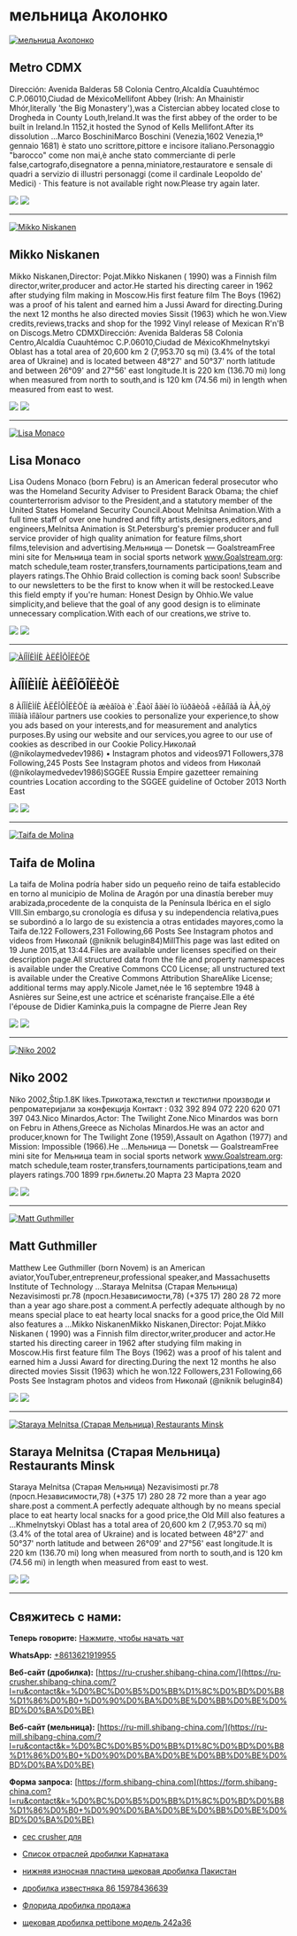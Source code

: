 # мельница Аколонко

<a href="https://swt.shibang-china.com/?l=ru&img&k=%D0%BC%D0%B5%D0%BB%D1%8C%D0%BD%D0%B8%D1%86%D0%B0+%D0%90%D0%BA%D0%BE%D0%BB%D0%BE%D0%BD%D0%BA%D0%BE" target="_blank">![мельница Аколонко](http://static.shibang-china.com/all-800x300/555.jpg)</a>

## Metro CDMX
Direcci&#243;n: Avenida Balderas 58 Colonia Centro,Alcald&#237;a Cuauht&#233;moc C.P.06010,Ciudad de M&#233;xicoMellifont Abbey (Irish: An Mhainistir Mh&#243;r,literally 'the Big Monastery'),was a Cistercian abbey located close to Drogheda in County Louth,Ireland.It was the first abbey of the order to be built in Ireland.In 1152,it hosted the Synod of Kells Mellifont.After its dissolution …Marco BoschiniMarco Boschini (Venezia,1602 Venezia,1&#186; gennaio 1681) &#232; stato uno scrittore,pittore e incisore italiano.Personaggio &quot;barocco&quot; come non mai,&#232; anche stato commerciante di perle false,cartografo,disegnatore a penna,miniatore,restauratore e sensale di quadri a servizio di illustri personaggi (come il cardinale Leopoldo de' Medici)&nbsp;&#0183;&#32;This feature is not available right now.Please try again later.


<a href="https://whatsapp.shibangsoft.com/WhatsApp.php" target="_blank" title="WhatsApp">![](http://static.shibang-china.com/icon/whatsapp.png)</a> <a href="https://swt.shibang-china.com/?l=ru&icon&k=%D0%BC%D0%B5%D0%BB%D1%8C%D0%BD%D0%B8%D1%86%D0%B0+%D0%90%D0%BA%D0%BE%D0%BB%D0%BE%D0%BD%D0%BA%D0%BE" target="_blank">![](http://static.shibang-china.com/icon/chat-ru.png)</a>

---

<a href="https://swt.shibang-china.com/?l=ru&img&k=%D0%BC%D0%B5%D0%BB%D1%8C%D0%BD%D0%B8%D1%86%D0%B0+%D0%90%D0%BA%D0%BE%D0%BB%D0%BE%D0%BD%D0%BA%D0%BE" target="_blank">![Mikko Niskanen](http://static.shibang-china.com/all-800x300/633.jpg)</a>

## Mikko Niskanen
Mikko Niskanen,Director: Pojat.Mikko Niskanen ( 1990) was a Finnish film director,writer,producer and actor.He started his directing career in 1962 after studying film making in Moscow.His first feature film The Boys (1962) was a proof of his talent and earned him a Jussi Award for directing.During the next 12 months he also directed movies Sissit (1963) which he won.View credits,reviews,tracks and shop for the 1992 Vinyl release of Mexican R'n'B on Discogs.Metro CDMXDirecci&#243;n: Avenida Balderas 58 Colonia Centro,Alcald&#237;a Cuauht&#233;moc C.P.06010,Ciudad de M&#233;xicoKhmelnytskyi Oblast has a total area of 20,600 km 2 (7,953.70 sq mi) (3.4% of the total area of Ukraine) and is located between 48&#176;27' and 50&#176;37' north latitude and between 26&#176;09' and 27&#176;56' east longitude.It is 220 km (136.70 mi) long when measured from north to south,and is 120 km (74.56 mi) in length when measured from east to west.


<a href="https://whatsapp.shibangsoft.com/WhatsApp.php" target="_blank" title="WhatsApp">![](http://static.shibang-china.com/icon/whatsapp.png)</a> <a href="https://swt.shibang-china.com/?l=ru&icon&k=%D0%BC%D0%B5%D0%BB%D1%8C%D0%BD%D0%B8%D1%86%D0%B0+%D0%90%D0%BA%D0%BE%D0%BB%D0%BE%D0%BD%D0%BA%D0%BE" target="_blank">![](http://static.shibang-china.com/icon/chat-ru.png)</a>

---

<a href="https://swt.shibang-china.com/?l=ru&img&k=%D0%BC%D0%B5%D0%BB%D1%8C%D0%BD%D0%B8%D1%86%D0%B0+%D0%90%D0%BA%D0%BE%D0%BB%D0%BE%D0%BD%D0%BA%D0%BE" target="_blank">![Lisa Monaco](http://static.shibang-china.com/all-800x300/685.jpg)</a>

## Lisa Monaco
Lisa Oudens Monaco (born Febru) is an American federal prosecutor who was the Homeland Security Adviser to President Barack Obama; the chief counterterrorism advisor to the President,and a statutory member of the United States Homeland Security Council.About Melnitsa Animation.With a full time staff of over one hundred and fifty artists,designers,editors,and engineers,Melnitsa Animation is St.Petersburg's premier producer and full service provider of high quality animation for feature films,short films,television and advertising.Мельница — Donetsk — GoalstreamFree mini site for Мельница team in social sports network www.Goalstream.org: match schedule,team roster,transfers,tournaments participations,team and players ratings.The Ohhio Braid collection is coming back soon! Subscribe to our newsletters to be the first to know when it will be restocked.Leave this field empty if you're human: Honest Design by Ohhio.We value simplicity,and believe that the goal of any good design is to eliminate unnecessary complication.With each of our creations,we strive to.


<a href="https://whatsapp.shibangsoft.com/WhatsApp.php" target="_blank" title="WhatsApp">![](http://static.shibang-china.com/icon/whatsapp.png)</a> <a href="https://swt.shibang-china.com/?l=ru&icon&k=%D0%BC%D0%B5%D0%BB%D1%8C%D0%BD%D0%B8%D1%86%D0%B0+%D0%90%D0%BA%D0%BE%D0%BB%D0%BE%D0%BD%D0%BA%D0%BE" target="_blank">![](http://static.shibang-china.com/icon/chat-ru.png)</a>

---

<a href="https://swt.shibang-china.com/?l=ru&img&k=%D0%BC%D0%B5%D0%BB%D1%8C%D0%BD%D0%B8%D1%86%D0%B0+%D0%90%D0%BA%D0%BE%D0%BB%D0%BE%D0%BD%D0%BA%D0%BE" target="_blank">![&#192;&#205;&#206;&#205;&#200;&#204;&#205;&#200; &#192;&#203;&#202;&#206;&#213;&#206;&#203;&#200;&#214;&#200;](http://static.shibang-china.com/all-800x300/771.jpg)</a>

## &#192;&#205;&#206;&#205;&#200;&#204;&#205;&#200; &#192;&#203;&#202;&#206;&#213;&#206;&#203;&#200;&#214;&#200;
8 &#192;&#205;&#206;&#205;&#200;&#204;&#205;&#200; &#192;&#203;&#202;&#206;&#213;&#206;&#203;&#200;&#214;&#200; &#237;&#224; &#230;&#232;&#226;&#238;&#242;&#224; &#232;`.&#202;&#224;&#242;&#238; &#229;&#228;&#232;&#237; &#238;&#242; &#239;&#250;&#240;&#226;&#232;&#242;&#229; &#247;&#235;&#229;&#237;&#238;&#226;&#229; &#237;&#224; &#192;&#192;,&#242;&#255; &#239;&#238;&#236;&#238;&#227;&#237;&#224; &#236;&#237;&#238;&#227;&#238;our partners use cookies to personalize your experience,to show you ads based on your interests,and for measurement and analytics purposes.By using our website and our services,you agree to our use of cookies as described in our Cookie Policy.Николай (@nikolaymedvedev1986) • Instagram photos and videos971 Followers,378 Following,245 Posts See Instagram photos and videos from Николай (@nikolaymedvedev1986)SGGEE Russia Empire gazetteer remaining countries Location according to the SGGEE guideline of October 2013 North East


<a href="https://whatsapp.shibangsoft.com/WhatsApp.php" target="_blank" title="WhatsApp">![](http://static.shibang-china.com/icon/whatsapp.png)</a> <a href="https://swt.shibang-china.com/?l=ru&icon&k=%D0%BC%D0%B5%D0%BB%D1%8C%D0%BD%D0%B8%D1%86%D0%B0+%D0%90%D0%BA%D0%BE%D0%BB%D0%BE%D0%BD%D0%BA%D0%BE" target="_blank">![](http://static.shibang-china.com/icon/chat-ru.png)</a>

---

<a href="https://swt.shibang-china.com/?l=ru&img&k=%D0%BC%D0%B5%D0%BB%D1%8C%D0%BD%D0%B8%D1%86%D0%B0+%D0%90%D0%BA%D0%BE%D0%BB%D0%BE%D0%BD%D0%BA%D0%BE" target="_blank">![Taifa de Molina](http://static.shibang-china.com/all-800x300/1219.jpg)</a>

## Taifa de Molina
La taifa de Molina podr&#237;a haber sido un peque&#241;o reino de taifa establecido en torno al municipio de Molina de Arag&#243;n por una dinast&#237;a bereber muy arabizada,procedente de la conquista de la Pen&#237;nsula Ib&#233;rica en el siglo VIII.Sin embargo,su cronolog&#237;a es difusa y su independencia relativa,pues se subordin&#243; a lo largo de su existencia a otras entidades mayores,como la Taifa de.122 Followers,231 Following,66 Posts See Instagram photos and videos from Николай (@niknik belugin84)MillThis page was last edited on 19 June 2015,at 13:44.Files are available under licenses specified on their description page.All structured data from the file and property namespaces is available under the Creative Commons CC0 License; all unstructured text is available under the Creative Commons Attribution ShareAlike License; additional terms may apply.Nicole Jamet,n&#233;e le 16 septembre 1948 &#224; Asni&#232;res sur Seine,est une actrice et sc&#233;nariste fran&#231;aise.Elle a &#233;t&#233; l'&#233;pouse de Didier Kaminka,puis la compagne de Pierre Jean Rey


<a href="https://whatsapp.shibangsoft.com/WhatsApp.php" target="_blank" title="WhatsApp">![](http://static.shibang-china.com/icon/whatsapp.png)</a> <a href="https://swt.shibang-china.com/?l=ru&icon&k=%D0%BC%D0%B5%D0%BB%D1%8C%D0%BD%D0%B8%D1%86%D0%B0+%D0%90%D0%BA%D0%BE%D0%BB%D0%BE%D0%BD%D0%BA%D0%BE" target="_blank">![](http://static.shibang-china.com/icon/chat-ru.png)</a>

---

<a href="https://swt.shibang-china.com/?l=ru&img&k=%D0%BC%D0%B5%D0%BB%D1%8C%D0%BD%D0%B8%D1%86%D0%B0+%D0%90%D0%BA%D0%BE%D0%BB%D0%BE%D0%BD%D0%BA%D0%BE" target="_blank">![Niko 2002](http://static.shibang-china.com/all-800x300/1125.jpg)</a>

## Niko 2002
Niko 2002,Štip.1.8K likes.Трикотажа,текстил и текстилни производи и репроматеријали за конфекција Контакт : 032 392 894 072 220 620 071 397 043.Nico Minardos,Actor: The Twilight Zone.Nico Minardos was born on Febru in Athens,Greece as Nicholas Minardos.He was an actor and producer,known for The Twilight Zone (1959),Assault on Agathon (1977) and Mission: Impossible (1966).He …Мельница — Donetsk — GoalstreamFree mini site for Мельница team in social sports network www.Goalstream.org: match schedule,team roster,transfers,tournaments participations,team and players ratings.700 1899 грн.билеты.20 Марта 23 Марта 2020


<a href="https://whatsapp.shibangsoft.com/WhatsApp.php" target="_blank" title="WhatsApp">![](http://static.shibang-china.com/icon/whatsapp.png)</a> <a href="https://swt.shibang-china.com/?l=ru&icon&k=%D0%BC%D0%B5%D0%BB%D1%8C%D0%BD%D0%B8%D1%86%D0%B0+%D0%90%D0%BA%D0%BE%D0%BB%D0%BE%D0%BD%D0%BA%D0%BE" target="_blank">![](http://static.shibang-china.com/icon/chat-ru.png)</a>

---

<a href="https://swt.shibang-china.com/?l=ru&img&k=%D0%BC%D0%B5%D0%BB%D1%8C%D0%BD%D0%B8%D1%86%D0%B0+%D0%90%D0%BA%D0%BE%D0%BB%D0%BE%D0%BD%D0%BA%D0%BE" target="_blank">![Matt Guthmiller](http://static.shibang-china.com/all-800x300/183.jpg)</a>

## Matt Guthmiller
Matthew Lee Guthmiller (born Novem) is an American aviator,YouTuber,entrepreneur,professional speaker,and Massachusetts Institute of Technology …Staraya Melnitsa (Старая Мельница) Nezavisimosti pr.78 (просп.Независимости,78) (+375 17) 280 28 72 more than a year ago share.post a comment.A perfectly adequate although by no means special place to eat hearty local snacks for a good price,the Old Mill also features a …Mikko NiskanenMikko Niskanen,Director: Pojat.Mikko Niskanen ( 1990) was a Finnish film director,writer,producer and actor.He started his directing career in 1962 after studying film making in Moscow.His first feature film The Boys (1962) was a proof of his talent and earned him a Jussi Award for directing.During the next 12 months he also directed movies Sissit (1963) which he won.122 Followers,231 Following,66 Posts See Instagram photos and videos from Николай (@niknik belugin84)


<a href="https://whatsapp.shibangsoft.com/WhatsApp.php" target="_blank" title="WhatsApp">![](http://static.shibang-china.com/icon/whatsapp.png)</a> <a href="https://swt.shibang-china.com/?l=ru&icon&k=%D0%BC%D0%B5%D0%BB%D1%8C%D0%BD%D0%B8%D1%86%D0%B0+%D0%90%D0%BA%D0%BE%D0%BB%D0%BE%D0%BD%D0%BA%D0%BE" target="_blank">![](http://static.shibang-china.com/icon/chat-ru.png)</a>

---

<a href="https://swt.shibang-china.com/?l=ru&img&k=%D0%BC%D0%B5%D0%BB%D1%8C%D0%BD%D0%B8%D1%86%D0%B0+%D0%90%D0%BA%D0%BE%D0%BB%D0%BE%D0%BD%D0%BA%D0%BE" target="_blank">![Staraya Melnitsa (Старая Мельница) Restaurants Minsk](http://static.shibang-china.com/all-800x300/185.jpg)</a>

## Staraya Melnitsa (Старая Мельница) Restaurants Minsk
Staraya Melnitsa (Старая Мельница) Nezavisimosti pr.78 (просп.Независимости,78) (+375 17) 280 28 72 more than a year ago share.post a comment.A perfectly adequate although by no means special place to eat hearty local snacks for a good price,the Old Mill also features a …Khmelnytskyi Oblast has a total area of 20,600 km 2 (7,953.70 sq mi) (3.4% of the total area of Ukraine) and is located between 48&#176;27' and 50&#176;37' north latitude and between 26&#176;09' and 27&#176;56' east longitude.It is 220 km (136.70 mi) long when measured from north to south,and is 120 km (74.56 mi) in length when measured from east to west.

<a href="https://whatsapp.shibangsoft.com/WhatsApp.php" target="_blank" title="WhatsApp">![](http://static.shibang-china.com/icon/whatsapp.png)</a> <a href="https://swt.shibang-china.com/?l=ru&icon&k=%D0%BC%D0%B5%D0%BB%D1%8C%D0%BD%D0%B8%D1%86%D0%B0+%D0%90%D0%BA%D0%BE%D0%BB%D0%BE%D0%BD%D0%BA%D0%BE" target="_blank">![](http://static.shibang-china.com/icon/chat-ru.png)</a>

---
## Свяжитесь с нами:

**Теперь говорите:** [Нажмите, чтобы начать чат](https://swt.shibang-china.com?l=ru&contact&k=%D0%BC%D0%B5%D0%BB%D1%8C%D0%BD%D0%B8%D1%86%D0%B0+%D0%90%D0%BA%D0%BE%D0%BB%D0%BE%D0%BD%D0%BA%D0%BE)

**WhatsApp:**  [+8613621919955](https://whatsapp.shibangsoft.com/WhatsApp.php)

**Веб-сайт (дробилка):** [https://ru-crusher.shibang-china.com/](https://ru-crusher.shibang-china.com/?l=ru&contact&k=%D0%BC%D0%B5%D0%BB%D1%8C%D0%BD%D0%B8%D1%86%D0%B0+%D0%90%D0%BA%D0%BE%D0%BB%D0%BE%D0%BD%D0%BA%D0%BE)

**Веб-сайт (мельница):** [https://ru-mill.shibang-china.com/](https://ru-mill.shibang-china.com/?l=ru&contact&k=%D0%BC%D0%B5%D0%BB%D1%8C%D0%BD%D0%B8%D1%86%D0%B0+%D0%90%D0%BA%D0%BE%D0%BB%D0%BE%D0%BD%D0%BA%D0%BE)

**Форма запроса:** [https://form.shibang-china.com](https://form.shibang-china.com?l=ru&contact&k=%D0%BC%D0%B5%D0%BB%D1%8C%D0%BD%D0%B8%D1%86%D0%B0+%D0%90%D0%BA%D0%BE%D0%BB%D0%BE%D0%BD%D0%BA%D0%BE)

* [cec crusher для](../121/cec%20crusher%20%D0%B4%D0%BB%D1%8F.md)

* [Список отраслей дробилки Карнатака](../124/%D0%A1%D0%BF%D0%B8%D1%81%D0%BE%D0%BA%20%D0%BE%D1%82%D1%80%D0%B0%D1%81%D0%BB%D0%B5%D0%B9%20%D0%B4%D1%80%D0%BE%D0%B1%D0%B8%D0%BB%D0%BA%D0%B8%20%D0%9A%D0%B0%D1%80%D0%BD%D0%B0%D1%82%D0%B0%D0%BA%D0%B0.md)

* [нижняя износная пластина щековая дробилка Пакистан](../125/%D0%BD%D0%B8%D0%B6%D0%BD%D1%8F%D1%8F%20%D0%B8%D0%B7%D0%BD%D0%BE%D1%81%D0%BD%D0%B0%D1%8F%20%D0%BF%D0%BB%D0%B0%D1%81%D1%82%D0%B8%D0%BD%D0%B0%20%D1%89%D0%B5%D0%BA%D0%BE%D0%B2%D0%B0%D1%8F%20%D0%B4%D1%80%D0%BE%D0%B1%D0%B8%D0%BB%D0%BA%D0%B0%20%D0%9F%D0%B0%D0%BA%D0%B8%D1%81%D1%82%D0%B0%D0%BD.md)

* [дробилка известняка 86 15978436639](../123/%D0%B4%D1%80%D0%BE%D0%B1%D0%B8%D0%BB%D0%BA%D0%B0%20%D0%B8%D0%B7%D0%B2%D0%B5%D1%81%D1%82%D0%BD%D1%8F%D0%BA%D0%B0%2086%2015978436639.md)

* [Флорида дробилка продажа](../124/%D0%A4%D0%BB%D0%BE%D1%80%D0%B8%D0%B4%D0%B0%20%D0%B4%D1%80%D0%BE%D0%B1%D0%B8%D0%BB%D0%BA%D0%B0%20%D0%BF%D1%80%D0%BE%D0%B4%D0%B0%D0%B6%D0%B0.md)

* [щековая дробилка pettibone модель 242a36](../125/%D1%89%D0%B5%D0%BA%D0%BE%D0%B2%D0%B0%D1%8F%20%D0%B4%D1%80%D0%BE%D0%B1%D0%B8%D0%BB%D0%BA%D0%B0%20pettibone%20%D0%BC%D0%BE%D0%B4%D0%B5%D0%BB%D1%8C%20242a36.md)